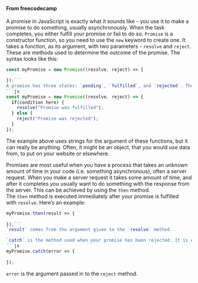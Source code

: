 #### From freecodecamp
A promise in JavaScript is exactly what it sounds like - you use it to make a promise to do something, usually asynchronously. When the task completes, you either fulfill your promise or fail to do so. `Promise` is a constructor function, so you need to use the `new` keyword to create one. It takes a function, as its argument, with two parameters - `resolve` and `reject`. These are methods used to determine the outcome of the promise. The syntax looks like this:
```js
const myPromise = new Promise((resolve, reject) => {

});```
A promise has three states: `pending`, `fulfilled`, and `rejected`. The promise you created in the last challenge is forever stuck in the `pending` state because you did not add a way to complete the promise. The `resolve` and `reject` parameters given to the promise argument are used to do this. `resolve` is used when you want your promise to succeed, and `reject` is used when you want it to fail. These are methods that take an argument, as seen below.
```js
const myPromise = new Promise((resolve, reject) => {
  if(condition here) {
    resolve("Promise was fulfilled");
  } else {
    reject("Promise was rejected");
  }
});
```
The example above uses strings for the argument of these functions, but it can really be anything. Often, it might be an object, that you would use data from, to put on your website or elsewhere.

Promises are most useful when you have a process that takes an unknown amount of time in your code (i.e. something asynchronous), often a server request. When you make a server request it takes some amount of time, and after it completes you usually want to do something with the response from the server. This can be achieved by using the `then` method. The `then` method is executed immediately after your promise is fulfilled with `resolve`. Here’s an example:
```js
myPromise.then(result => {
	
});```
`result` comes from the argument given to the `resolve` method.

`catch` is the method used when your promise has been rejected. It is executed immediately after a promise's `reject` method is called. Here’s the syntax:
```js
myPromise.catch(error => {
  
});
```
`error` is the argument passed in to the `reject` method.